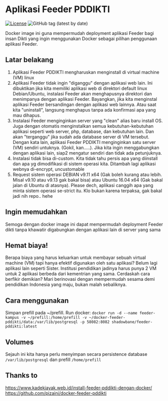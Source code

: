 # Aplikasi Feeder PDDIKTI
[![License](https://img.shields.io/badge/License-Apache%202.0-blue.svg)](https://opensource.org/licenses/Apache-2.0)
![GitHub tag (latest by date)](https://img.shields.io/github/v/tag/shadowbane/docker-feeder-pddikti)


Docker image ini guna mempermudah deployment aplikasi Feeder bagi insan Dikti yang ingin menggunakan Docker sebagai pilihan penggunaan aplikasi Feeder.

## Latar belakang
1. Aplikasi Feeder PDDIKTI mengharuskan menginstall di virtual machine (VM) linux
2. Aplikasi Feeder tidak ingin "diganggu" dengan aplikasi web lain. Ini dibuktikan jika kita memiliki aplikasi web di direktori default linux Debian/Ubuntu, instalasi Feeder akan menghapusnya direktori dan menimpanya dengan aplikasi Feeder. Bayangkan, jika kita menginstal aplikasi Feeder bersandingan dengan aplikasi web lainnya. Atau saat kita "uninstall", langsung menghapus tanpa ada konfirmasi apa yang mau dihapus.
3. Instalasi Feeder menginginkan server yang "clean" alias baru install OS. Juga dengan otomatis menginstalkan semua kebutuhan-kebutuhan aplikasi seperti web server, php, database, dan kebutuhan lain. Dan akan "terganggu" jika sudah ada database server di VM tersebut. Dengan kata lain, aplikasi Feeder PDDIKTI menginginkan satu server (VM) sendiri untuknya. (Gokil, kan.....). Jika kita ingin menggabungkan dengan aplikasi lain, siap2 mengatur sendiri dan tidak ada petunjuknya.
4. Instalasi tidak bisa di-custom. Kita tidak tahu persis apa yang diinstall dan apa yg dimodifikasi di sistem operasi kita. Ditambah lagi aplikasi webnya di-encrypt, uncustomable
5. Request sistem operasi DEBIAN v9.11 x64 (Gak boleh kurang atau lebih. Misal v9.10 atau v9.13 gak bakal bisa) atau Ubuntu 16.04 x64 (Gak bakal jalan di Ubuntu di atasnya). Please dech, aplikasi canggih apa yang minta sistem operasi se-strict itu. Klo bukan karena terpaksa, gak bakal jadi nih repo.. hehe

## Ingin memudahkan
Semoga dengan docker image ini dapat mempermudah deployment Feeder dikti tanpa khawatir digabungkan dengan aplikasi lain di server yang sama

## Hemat biaya!
Berapa biaya yang harus keluarkan untuk membayar sebuah virtual machine (VM) tapi hanya efektif digunakan oleh satu aplikasi? Belum lagi aplikasi lain seperti Sister. Institusi pendidikan jadinya harus punya 2 VM untuk 2 aplikasi berbeda dari kementrian yang sama. Cerdaskah cara berfikir demikian? Mari berinovasi dengan mempermudah sesama demi pendidikan Indonesia yang maju, bukan malah sebaliknya. 

## Cara menggunakan
Simpan prefill pada ~/prefill.
Run docker:
`docker run -d --name feeder-kampus -v ~/prefill:/home/prefill -v ~/docker-feeder-pddikti/data:/var/lib/postgresql -p 58082:8082 shadowbane/feeder-pddikti:latest`

## Volumes
Sejauh ini kita hanya perlu menyimpan secara persistence database  `/var/lib/postgresql` dan prefill `/home/prefill`

## Thanks to 
https://www.kadekjayak.web.id/install-feeder-pddikti-dengan-docker/
https://github.com/pizaini/docker-feeder-pddikti